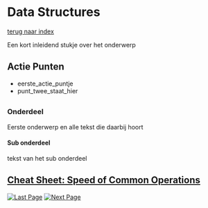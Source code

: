 # Data Structures
[terug naar index](/Index.md)  

Een kort inleidend stukje over het onderwerp

## Actie Punten
* eerste_actie_puntje
* punt_twee_staat_hier
##  

### Onderdeel 

Eerste onderwerp en alle tekst die daarbij hoort

#### Sub onderdeel

tekst van het sub onderdeel

[Cheat Sheet: Speed of Common Operations](/Scripting/CheatSheet.md) 
---
[![Last Page](https://i.imgur.com/Wr11iwl.png)](/Scripting/UnityApiCalls.md) [![Next Page](https://i.imgur.com/nHLTAf1.png)](/Scripting/UnityUI.md)